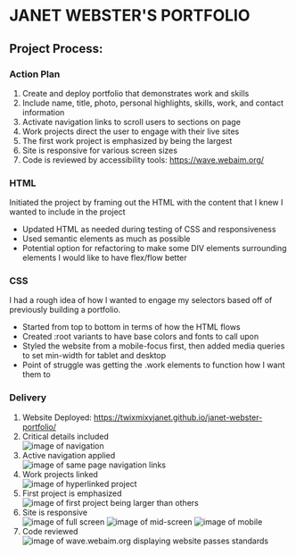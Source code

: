 # JANET WEBSTER'S PORTFOLIO

## Project Process:

### Action Plan
1. Create and deploy portfolio that demonstrates work and skills
2. Include name, title, photo, personal highlights, skills, work, and contact information
3. Activate navigation links to scroll users to sections on page
4. Work projects direct the user to engage with their live sites
5. The first work project is emphasized by being the largest
6. Site is responsive for various screen sizes
7. Code is reviewed by accessibility tools: https://wave.webaim.org/

### HTML
Initiated the project by framing out the HTML with the content that I knew I wanted to include in the project
* Updated HTML as needed during testing of CSS and responsiveness
* Used semantic elements as much as possible
* Potential option for refactoring to make some DIV elements surrounding elements I would like to have flex/flow better

### CSS
I had a rough idea of how I wanted to engage my selectors based off of previously building a portfolio.
* Started from top to bottom in terms of how the HTML flows
* Created :root variants to have base colors and fonts to call upon
* Styled the website from a mobile-focus first, then added media queries to set min-width for tablet and desktop
* Point of struggle was getting the .work elements to function how I want them to

### Delivery
1. Website Deployed: https://twixmixyjanet.github.io/janet-webster-portfolio/
2. Critical details included<br />
![image of navigation](assets/img/requirement1.png "2. Critical details included")
3. Active navigation applied<br />
![image of same page navigation links](assets/img/requirement2.png "3. Active navigation applied")
4. Work projects linked<br />
![image of hyperlinked project](assets/img/requirement3.png "4. Work projects linked")
5. First project is emphasized<br />
![image of first project being larger than others](assets/img/requirement4.png "5. First project is emphasized")
6. Site is responsive<br />
![image of full screen](assets/img/requirement5a.png "6. Site is responsive")
![image of mid-screen](assets/img/requirement5b.png "6. Site is responsive")
![image of mobile](assets/img/requirement5c.png "6. Site is responsive")
7. Code reviewed<br />
![image of wave.webaim.org displaying website passes standards](assets/img/acessibility-test.png)